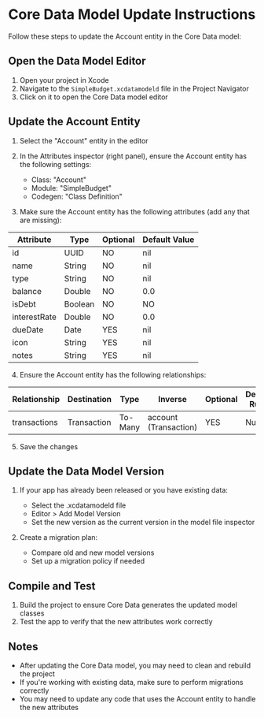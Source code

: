 # Core Data Model Update Instructions

Follow these steps to update the Account entity in the Core Data model:

## Open the Data Model Editor

1. Open your project in Xcode
2. Navigate to the `SimpleBudget.xcdatamodeld` file in the Project Navigator
3. Click on it to open the Core Data model editor

## Update the Account Entity

1. Select the "Account" entity in the editor

2. In the Attributes inspector (right panel), ensure the Account entity has the following settings:
   - Class: "Account"
   - Module: "SimpleBudget" 
   - Codegen: "Class Definition"

3. Make sure the Account entity has the following attributes (add any that are missing):

| Attribute      | Type      | Optional | Default Value |
|----------------|-----------|----------|---------------|
| id             | UUID      | NO       | nil           |
| name           | String    | NO       | nil           |
| type           | String    | NO       | nil           |
| balance        | Double    | NO       | 0.0           |
| isDebt         | Boolean   | NO       | NO            |
| interestRate   | Double    | NO       | 0.0           |
| dueDate        | Date      | YES      | nil           |
| icon           | String    | YES      | nil           |
| notes          | String    | YES      | nil           |

4. Ensure the Account entity has the following relationships:

| Relationship   | Destination | Type      | Inverse              | Optional | Delete Rule |
|----------------|-------------|-----------|----------------------|----------|-------------|
| transactions   | Transaction | To-Many   | account (Transaction)| YES      | Nullify     |

5. Save the changes

## Update the Data Model Version

1. If your app has already been released or you have existing data:
   - Select the .xcdatamodeld file
   - Editor > Add Model Version
   - Set the new version as the current version in the model file inspector

2. Create a migration plan:
   - Compare old and new model versions
   - Set up a migration policy if needed

## Compile and Test

1. Build the project to ensure Core Data generates the updated model classes
2. Test the app to verify that the new attributes work correctly

## Notes

- After updating the Core Data model, you may need to clean and rebuild the project
- If you're working with existing data, make sure to perform migrations correctly
- You may need to update any code that uses the Account entity to handle the new attributes

